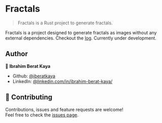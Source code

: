 # Fractals

> Fractals is a Rust project to generate fractals.

Fractals is a project designed to generate fractals as images without any external dependencies. Checkout the [log](https://github.com/iberatkaya/fractals/blob/master/LOG.md). Currently under development. 

## Author

👤 **Ibrahim Berat Kaya**

* Github: [@iberatkaya](https://github.com/iberatkaya)
* LinkedIn: [@linkedin.com/in/ibrahim-berat-kaya/](https://linkedin.com/in/ibrahim-berat-kaya/)

## 🤝 Contributing

Contributions, issues and feature requests are welcome!<br />Feel free to check the [issues page](https://github.com/iberatkaya/fractals/issues). 
